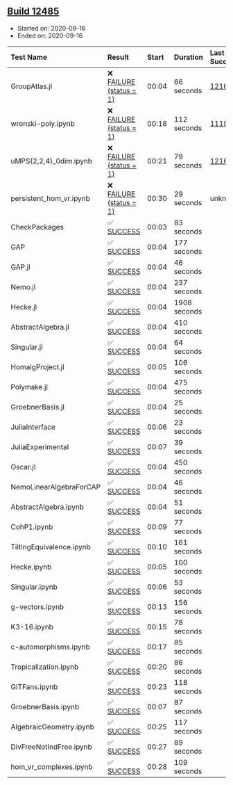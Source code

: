 ## [Build 12485](https://oscarci.mathematik.uni-kl.de/job/oscar/12485/)

* Started on: 2020-09-16
* Ended on: 2020-09-16

| Test Name    | Result | Start | Duration | Last Success | First Failure |
|:-------------|:-------|:------|:---------|:-------------|:--------------|
| GroupAtlas.jl | ❌ [FAILURE (status = 1)](https://oscarci.mathematik.uni-kl.de/job/oscar/12485/artifact/logs/build-12485/GroupAtlas.jl.log) | 00:04 | 66 seconds | [12167](https://oscarci.mathematik.uni-kl.de/job/oscar/12167/) | [12168](https://oscarci.mathematik.uni-kl.de/job/oscar/12168/) |
| wronski-poly.ipynb | ❌ [FAILURE (status = 1)](https://oscarci.mathematik.uni-kl.de/job/oscar/12485/artifact/logs/build-12485/wronski-poly.ipynb.log) | 00:18 | 112 seconds | [11192](https://oscarci.mathematik.uni-kl.de/job/oscar/11192/) | [11193](https://oscarci.mathematik.uni-kl.de/job/oscar/11193/) |
| uMPS(2,2,4)_0dim.ipynb | ❌ [FAILURE (status = 1)](https://oscarci.mathematik.uni-kl.de/job/oscar/12485/artifact/logs/build-12485/uMPS-2-2-4-_0dim.ipynb.log) | 00:21 | 79 seconds | [12167](https://oscarci.mathematik.uni-kl.de/job/oscar/12167/) | [12168](https://oscarci.mathematik.uni-kl.de/job/oscar/12168/) |
| persistent_hom_vr.ipynb | ❌ [FAILURE (status = 1)](https://oscarci.mathematik.uni-kl.de/job/oscar/12485/artifact/logs/build-12485/persistent_hom_vr.ipynb.log) | 00:30 | 29 seconds | unknown | unknown |
| CheckPackages | ✅ [SUCCESS](https://oscarci.mathematik.uni-kl.de/job/oscar/12485/artifact/logs/build-12485/CheckPackages.log) | 00:03 | 83 seconds |  |  |
| GAP | ✅ [SUCCESS](https://oscarci.mathematik.uni-kl.de/job/oscar/12485/artifact/logs/build-12485/GAP.log) | 00:04 | 177 seconds |  |  |
| GAP.jl | ✅ [SUCCESS](https://oscarci.mathematik.uni-kl.de/job/oscar/12485/artifact/logs/build-12485/GAP.jl.log) | 00:04 | 46 seconds |  |  |
| Nemo.jl | ✅ [SUCCESS](https://oscarci.mathematik.uni-kl.de/job/oscar/12485/artifact/logs/build-12485/Nemo.jl.log) | 00:04 | 237 seconds |  |  |
| Hecke.jl | ✅ [SUCCESS](https://oscarci.mathematik.uni-kl.de/job/oscar/12485/artifact/logs/build-12485/Hecke.jl.log) | 00:04 | 1908 seconds |  |  |
| AbstractAlgebra.jl | ✅ [SUCCESS](https://oscarci.mathematik.uni-kl.de/job/oscar/12485/artifact/logs/build-12485/AbstractAlgebra.jl.log) | 00:04 | 410 seconds |  |  |
| Singular.jl | ✅ [SUCCESS](https://oscarci.mathematik.uni-kl.de/job/oscar/12485/artifact/logs/build-12485/Singular.jl.log) | 00:04 | 64 seconds |  |  |
| HomalgProject.jl | ✅ [SUCCESS](https://oscarci.mathematik.uni-kl.de/job/oscar/12485/artifact/logs/build-12485/HomalgProject.jl.log) | 00:05 | 106 seconds |  |  |
| Polymake.jl | ✅ [SUCCESS](https://oscarci.mathematik.uni-kl.de/job/oscar/12485/artifact/logs/build-12485/Polymake.jl.log) | 00:04 | 475 seconds |  |  |
| GroebnerBasis.jl | ✅ [SUCCESS](https://oscarci.mathematik.uni-kl.de/job/oscar/12485/artifact/logs/build-12485/GroebnerBasis.jl.log) | 00:04 | 25 seconds |  |  |
| JuliaInterface | ✅ [SUCCESS](https://oscarci.mathematik.uni-kl.de/job/oscar/12485/artifact/logs/build-12485/JuliaInterface.log) | 00:06 | 23 seconds |  |  |
| JuliaExperimental | ✅ [SUCCESS](https://oscarci.mathematik.uni-kl.de/job/oscar/12485/artifact/logs/build-12485/JuliaExperimental.log) | 00:07 | 39 seconds |  |  |
| Oscar.jl | ✅ [SUCCESS](https://oscarci.mathematik.uni-kl.de/job/oscar/12485/artifact/logs/build-12485/Oscar.jl.log) | 00:04 | 450 seconds |  |  |
| NemoLinearAlgebraForCAP | ✅ [SUCCESS](https://oscarci.mathematik.uni-kl.de/job/oscar/12485/artifact/logs/build-12485/NemoLinearAlgebraForCAP.log) | 00:04 | 46 seconds |  |  |
| AbstractAlgebra.ipynb | ✅ [SUCCESS](https://oscarci.mathematik.uni-kl.de/job/oscar/12485/artifact/logs/build-12485/AbstractAlgebra.ipynb.log) | 00:04 | 51 seconds |  |  |
| CohP1.ipynb | ✅ [SUCCESS](https://oscarci.mathematik.uni-kl.de/job/oscar/12485/artifact/logs/build-12485/CohP1.ipynb.log) | 00:09 | 77 seconds |  |  |
| TiltingEquivalence.ipynb | ✅ [SUCCESS](https://oscarci.mathematik.uni-kl.de/job/oscar/12485/artifact/logs/build-12485/TiltingEquivalence.ipynb.log) | 00:10 | 161 seconds |  |  |
| Hecke.ipynb | ✅ [SUCCESS](https://oscarci.mathematik.uni-kl.de/job/oscar/12485/artifact/logs/build-12485/Hecke.ipynb.log) | 00:05 | 100 seconds |  |  |
| Singular.ipynb | ✅ [SUCCESS](https://oscarci.mathematik.uni-kl.de/job/oscar/12485/artifact/logs/build-12485/Singular.ipynb.log) | 00:06 | 53 seconds |  |  |
| g-vectors.ipynb | ✅ [SUCCESS](https://oscarci.mathematik.uni-kl.de/job/oscar/12485/artifact/logs/build-12485/g-vectors.ipynb.log) | 00:13 | 156 seconds |  |  |
| K3-16.ipynb | ✅ [SUCCESS](https://oscarci.mathematik.uni-kl.de/job/oscar/12485/artifact/logs/build-12485/K3-16.ipynb.log) | 00:15 | 78 seconds |  |  |
| c-automorphisms.ipynb | ✅ [SUCCESS](https://oscarci.mathematik.uni-kl.de/job/oscar/12485/artifact/logs/build-12485/c-automorphisms.ipynb.log) | 00:17 | 85 seconds |  |  |
| Tropicalization.ipynb | ✅ [SUCCESS](https://oscarci.mathematik.uni-kl.de/job/oscar/12485/artifact/logs/build-12485/Tropicalization.ipynb.log) | 00:20 | 86 seconds |  |  |
| GITFans.ipynb | ✅ [SUCCESS](https://oscarci.mathematik.uni-kl.de/job/oscar/12485/artifact/logs/build-12485/GITFans.ipynb.log) | 00:23 | 118 seconds |  |  |
| GroebnerBasis.ipynb | ✅ [SUCCESS](https://oscarci.mathematik.uni-kl.de/job/oscar/12485/artifact/logs/build-12485/GroebnerBasis.ipynb.log) | 00:07 | 87 seconds |  |  |
| AlgebraicGeometry.ipynb | ✅ [SUCCESS](https://oscarci.mathematik.uni-kl.de/job/oscar/12485/artifact/logs/build-12485/AlgebraicGeometry.ipynb.log) | 00:25 | 117 seconds |  |  |
| DivFreeNotIndFree.ipynb | ✅ [SUCCESS](https://oscarci.mathematik.uni-kl.de/job/oscar/12485/artifact/logs/build-12485/DivFreeNotIndFree.ipynb.log) | 00:27 | 89 seconds |  |  |
| hom_vr_complexes.ipynb | ✅ [SUCCESS](https://oscarci.mathematik.uni-kl.de/job/oscar/12485/artifact/logs/build-12485/hom_vr_complexes.ipynb.log) | 00:28 | 109 seconds |  |  |
